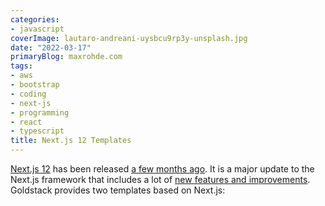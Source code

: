 ```yaml
---
categories:
- javascript
coverImage: lautaro-andreani-uysbcu9rp3y-unsplash.jpg
date: "2022-03-17"
primaryBlog: maxrohde.com
tags:
- aws
- bootstrap
- coding
- next-js
- programming
- react
- typescript
title: Next.js 12 Templates
---
```


[Next.js 12](https://nextjs.org/) has been released [a few months ago](https://nextjs.org/blog/next-12). It is a major update to the Next.js framework that includes a lot of [new features and improvements](https://dev.to/logrocket/whats-new-in-nextjs-12-4oh1). Goldstack provides two templates based on Next.js: